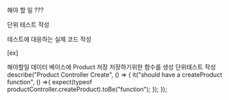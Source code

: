 해야 할 일 ???

단위 테스트 작성

테스트에 대응하는 실제 코드 작성

[ex]

해야할일
데이터 베이스에 Product 저장
저장하기위한 함수를 생성
단위테스트 작성
describe("Product Controller Create", () => {
it("should have a createProduct function", () =>{
expect(typeof productController.createProduct).toBe("function");
});
});
